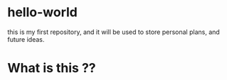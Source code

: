 # hello-world
this is my first repository, and it will be used to store personal plans, and future ideas.
# What is this ??
